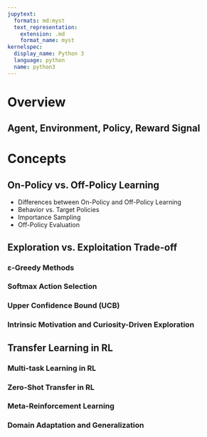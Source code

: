 ```yaml
---
jupytext:
  formats: md:myst
  text_representation:
    extension: .md
    format_name: myst
kernelspec:
  display_name: Python 3
  language: python
  name: python3
---
```

# Overview
## Agent, Environment, Policy, Reward Signal

# Concepts
## On-Policy vs. Off-Policy Learning
   - Differences between On-Policy and Off-Policy Learning
   - Behavior vs. Target Policies
   - Importance Sampling
   - Off-Policy Evaluation


## Exploration vs. Exploitation Trade-off
### ε-Greedy Methods
### Softmax Action Selection
### Upper Confidence Bound (UCB)
### Intrinsic Motivation and Curiosity-Driven Exploration

## Transfer Learning in RL
### Multi-task Learning in RL
### Zero-Shot Transfer in RL
### Meta-Reinforcement Learning
### Domain Adaptation and Generalization